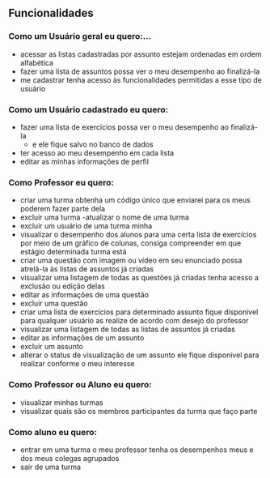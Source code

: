 

## [](#header-2) Funcionalidades

### [](#header-3)Como um Usuário geral eu quero:... 
  - acessar as listas cadastradas por assunto estejam ordenadas em ordem alfabética 
  - fazer uma lista de assuntos possa ver o meu desempenho ao finalizá-la 
  - me cadastrar tenha acesso às funcionalidades permitidas a esse tipo de usuário 
### [](#header-3)Como um Usuário cadastrado eu quero: 
  - fazer uma lista de exercícios possa ver o meu desempenho ao finalizá-la 
    - e ele fique salvo no banco de dados 
  - ter acesso ao meu desempenho em cada lista
  - editar as minhas informações de perfil 
### [](#header-3)Como Professor eu quero: 
  - criar uma turma obtenha um código único que enviarei para os meus poderem fazer parte dela 
  - excluir uma turma -atualizar o nome de uma turma 
  - excluir um usuário de uma turma minha 
  - visualizar o desempenho dos alunos para uma certa lista de exercícios por meio de um gráfico de colunas, consiga compreender em que estágio determinada turma está 
  - criar uma questão com imagem ou vídeo em seu enunciado possa atrelá-la às listas de assuntos já criadas 
  - visualizar uma listagem de todas as questões já criadas tenha acesso a exclusão ou edição delas 
  - editar as informações de uma questão 
  - excluir uma questão 
  - criar uma lista de exercícios para determinado assunto fique disponível para qualquer usuário as realize de acordo com desejo do professor 
  - visualizar uma listagem de todas as listas de assuntos já criadas 
  - editar as informações de um assunto 
  - excluir um assunto 
  - alterar o status de visualização de um assunto ele fique disponível para realizar conforme o meu interesse 
### [](#header-3)Como Professor ou Aluno eu quero: 
  - visualizar minhas turmas 
  - visualizar quais são os membros participantes da turma que faço parte 
### [](#header-3)Como aluno eu quero: 
  - entrar em uma turma o meu professor tenha os desempenhos meus e dos meus colegas agrupados 
  - sair de uma turma
